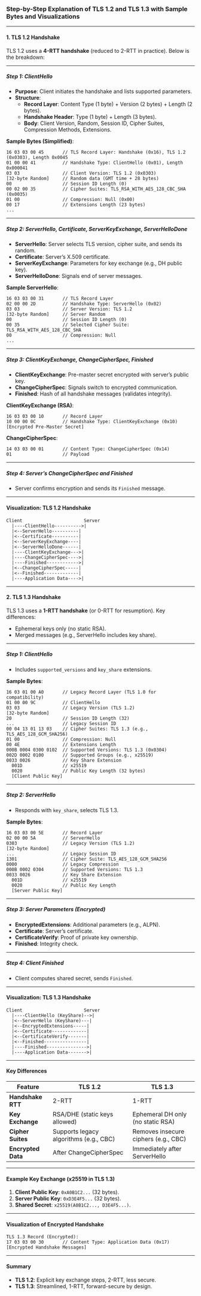 ### **Step-by-Step Explanation of TLS 1.2 and TLS 1.3 with Sample Bytes and Visualizations**

---

#### **1. TLS 1.2 Handshake**
TLS 1.2 uses a **4-RTT handshake** (reduced to 2-RTT in practice). Below is the breakdown:

---

##### **Step 1: ClientHello**
- **Purpose**: Client initiates the handshake and lists supported parameters.
- **Structure**:
  - **Record Layer**: Content Type (1 byte) + Version (2 bytes) + Length (2 bytes).
  - **Handshake Header**: Type (1 byte) + Length (3 bytes).
  - **Body**: Client Version, Random, Session ID, Cipher Suites, Compression Methods, Extensions.

**Sample Bytes (Simplified)**:
```
16 03 03 00 45       // TLS Record Layer: Handshake (0x16), TLS 1.2 (0x0303), Length 0x0045
01 00 00 41          // Handshake Type: ClientHello (0x01), Length 0x000041
03 03                // Client Version: TLS 1.2 (0x0303)
[32-byte Random]     // Random data (GMT time + 28 bytes)
00                   // Session ID Length (0)
00 02 00 35          // Cipher Suites: TLS_RSA_WITH_AES_128_CBC_SHA (0x0035)
01 00                // Compression: Null (0x00)
00 17                // Extensions Length (23 bytes)
...
```

---

##### **Step 2: ServerHello, Certificate, ServerKeyExchange, ServerHelloDone**
- **ServerHello**: Server selects TLS version, cipher suite, and sends its random.
- **Certificate**: Server’s X.509 certificate.
- **ServerKeyExchange**: Parameters for key exchange (e.g., DH public key).
- **ServerHelloDone**: Signals end of server messages.

**Sample ServerHello**:
```
16 03 03 00 31       // TLS Record Layer
02 00 00 2D          // Handshake Type: ServerHello (0x02)
03 03                // Server Version: TLS 1.2
[32-byte Random]     // Server Random
00                   // Session ID Length (0)
00 35                // Selected Cipher Suite: TLS_RSA_WITH_AES_128_CBC_SHA
00                   // Compression: Null
...
```

---

##### **Step 3: ClientKeyExchange, ChangeCipherSpec, Finished**
- **ClientKeyExchange**: Pre-master secret encrypted with server’s public key.
- **ChangeCipherSpec**: Signals switch to encrypted communication.
- **Finished**: Hash of all handshake messages (validates integrity).

**ClientKeyExchange (RSA)**:
```
16 03 03 00 10       // Record Layer
10 00 00 0C          // Handshake Type: ClientKeyExchange (0x10)
[Encrypted Pre-Master Secret]
```

**ChangeCipherSpec**:
```
14 03 03 00 01       // Content Type: ChangeCipherSpec (0x14)
01                   // Payload
```

---

##### **Step 4: Server’s ChangeCipherSpec and Finished**
- Server confirms encryption and sends its `Finished` message.

---

#### **Visualization: TLS 1.2 Handshake**
```
Client                       Server
  |----ClientHello---------->|
  |<--ServerHello----------|
  |<--Certificate----------|
  |<--ServerKeyExchange----|
  |<--ServerHelloDone------|
  |----ClientKeyExchange--->|
  |----ChangeCipherSpec---->|
  |----Finished------------>|
  |<--ChangeCipherSpec-----|
  |<--Finished-------------|
  |----Application Data---->|
```

---

#### **2. TLS 1.3 Handshake**
TLS 1.3 uses a **1-RTT handshake** (or 0-RTT for resumption). Key differences:
- Ephemeral keys only (no static RSA).
- Merged messages (e.g., ServerHello includes key share).

---

##### **Step 1: ClientHello**
- Includes `supported_versions` and `key_share` extensions.

**Sample Bytes**:
```
16 03 01 00 A0       // Legacy Record Layer (TLS 1.0 for compatibility)
01 00 00 9C          // ClientHello
03 03                // Legacy Version (TLS 1.2)
[32-byte Random]
20                   // Session ID Length (32)
...                  // Legacy Session ID
00 04 13 01 13 03    // Cipher Suites: TLS 1.3 (e.g., TLS_AES_128_GCM_SHA256)
01 00                // Compression: Null
00 4E                // Extensions Length
000B 0004 0300 0102  // Supported Versions: TLS 1.3 (0x0304)
002D 0002 0100       // Supported Groups (e.g., x25519)
0033 0026            // Key Share Extension
  001D               // x25519
  0020               // Public Key Length (32 bytes)
  [Client Public Key]
```

---

##### **Step 2: ServerHello**
- Responds with `key_share`, selects TLS 1.3.

**Sample Bytes**:
```
16 03 03 00 5E       // Record Layer
02 00 00 5A          // ServerHello
0303                 // Legacy Version (TLS 1.2)
[32-byte Random]
...                  // Legacy Session ID
1301                 // Cipher Suite: TLS_AES_128_GCM_SHA256
0000                 // Legacy Compression
000B 0002 0304       // Supported Versions: TLS 1.3
0033 0026            // Key Share Extension
  001D               // x25519
  0020               // Public Key Length
  [Server Public Key]
```

---

##### **Step 3: Server Parameters (Encrypted)**
- **EncryptedExtensions**: Additional parameters (e.g., ALPN).
- **Certificate**: Server’s certificate.
- **CertificateVerify**: Proof of private key ownership.
- **Finished**: Integrity check.

---

##### **Step 4: Client Finished**
- Client computes shared secret, sends `Finished`.

---

#### **Visualization: TLS 1.3 Handshake**
```
Client                       Server
  |----ClientHello (KeyShare)-->|
  |<--ServerHello (KeyShare)---|
  |<--EncryptedExtensions-----|
  |<--Certificate-------------|
  |<--CertificateVerify-------|
  |<--Finished----------------|
  |----Finished--------------->|
  |----Application Data------->|
```

---

#### **Key Differences**
| **Feature**         | **TLS 1.2**                          | **TLS 1.3**                          |
|----------------------|--------------------------------------|--------------------------------------|
| **Handshake RTT**    | 2-RTT                                | 1-RTT                                |
| **Key Exchange**     | RSA/DHE (static keys allowed)        | Ephemeral DH only (no static RSA)    |
| **Cipher Suites**    | Supports legacy algorithms (e.g., CBC)| Removes insecure ciphers (e.g., CBC) |
| **Encrypted Data**   | After ChangeCipherSpec               | Immediately after ServerHello       |

---

#### **Example Key Exchange (x25519 in TLS 1.3)**
1. **Client Public Key**: `0xA0B1C2...` (32 bytes).
2. **Server Public Key**: `0xD3E4F5...` (32 bytes).
3. **Shared Secret**: `x25519(A0B1C2..., D3E4F5...)`.

---

#### **Visualization of Encrypted Handshake**
```
TLS 1.3 Record (Encrypted):
17 03 03 00 30       // Content Type: Application Data (0x17)
[Encrypted Handshake Messages]
```

---

#### **Summary**
- **TLS 1.2**: Explicit key exchange steps, 2-RTT, less secure.
- **TLS 1.3**: Streamlined, 1-RTT, forward-secure by design.